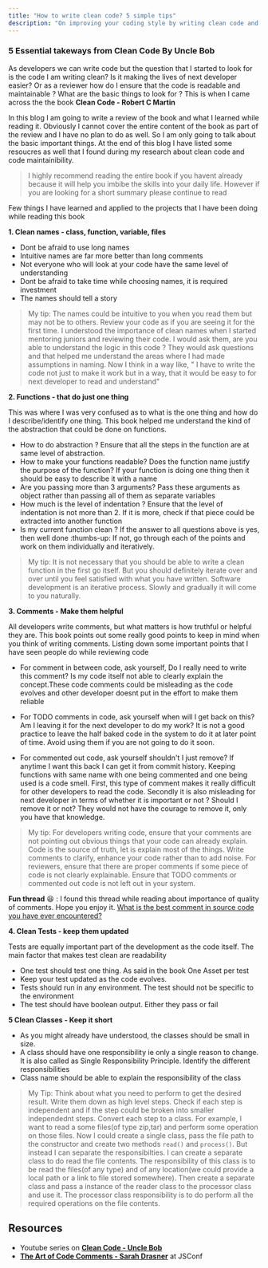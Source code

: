 ```yaml
---
title: "How to write clean code? 5 simple tips"
description: "On improving your coding style by writing clean code and maintaining readability of your codebase"
---
```


### 5 Essential takeways from Clean Code By Uncle Bob

As developers we can write code but the question that I started to look for is the code I am writing clean? Is it making the lives of next developer easier? 
Or as a reviewer how do I ensure that the code is readable and maintainable ? What are the basic things to look for ? This is when I came across the the book **Clean Code - Robert C Martin**

In this blog I am going to write a review of the book and what I learned while reading it. Obviously I cannot cover the entire content of the book as part of the review and I have no plan to do as well. So I am only going to talk about the basic important things. At the end of this blog I have listed some resoucres as well that I found during my research about clean code and code maintainibility.

> I highly recommend reading the entire book if you havent already because it will help you imbibe the skills into your daily life. However if you are looking for a short summary please continue to read

Few things I have learned and applied to the projects that I have been doing while reading this book

**1. Clean names - class, function, variable, files**

- Dont be afraid to use long names
- Intuitive names are far more better than long comments
- Not everyone who will look at your code have the same level of understanding
- Dont be afraid to take time while choosing names, it is required investment
- The names should tell a story

> My tip: The names could be intuitive to you when you read them but may not be to others. Review your code as if you are seeing it for the first time. I understood the importance of clean names when I started mentoring juniors and reviewing their code. I would ask them, are you able to understand the logic in this code ? They would ask questions and that helped me understand the areas where I had made assumptions in naming. Now I think in a way like, " I have to write the code not just to make it work but in a way, that it would be easy to for next developer to read and understand" 

**2. Functions - that do just one thing**

This was where I was very confused as to what is the one thing and how do I describe/identify one thing. This book helped me understand the kind of the abstraction that could be done on functions.

 - How to do abstraction ? Ensure that all the steps in the function are at same level of abstraction.
 - How to make your functions readable? Does the function name justify the purpose of the function? If your function is doing one thing then it should be easy to describe it with a name
 - Are you passing more than 3 arguments? Pass these arguments as object rather than passing all of them as separate variables
 - How much is the level of indentation ? Ensure that the level of indentation is not more than 2. If it is more, check if that piece could be extracted into another function
 - Is my current function clean ? If the answer to all questions above is yes, then well done :thumbs-up: If not, go through each of the points and work on them individually and iteratively.


> My tip: It is not necessary that you should be able to write a clean function in the first go itself. But you should definitely iterate over and over until you feel satisfied with what you have written. Software development is an iterative process. Slowly and gradually it will come to you naturally.

**3. Comments - Make them helpful**

All developers write comments, but what matters is how truthful or helpful they are. This book points out some really good points to keep in mind when you think of writing comments. Listing down some important points that I have seen people do while reviewing code

 - For comment in between code, ask yourself, Do I really need to write this comment? Is my code itself not able to clearly explain the concept.These code comments could be misleading as the code evolves and other developer doesnt put in the effort to make them reliable

- For TODO comments in code, ask yourself when will I get back on this? Am I leaving it for the next developer to do my work? It is not a good practice to leave the half baked code in the system to do it at later point of time. Avoid using them if you are not going to do it soon.

- For commented out code, ask yourself shouldn't I just remove? If anytime I want this back I can get it from commit history. Keeping functions with same name with one being commented and one being used is a code smell. First, this type of comment makes it really difficult for other developers to read the code. Secondly it is also misleading for next developer in terms of whether it is important or not ? Should I remove it or not? They would not have the courage to remove it, only you have that knowledge.

> My tip: For developers writing code, ensure that your comments are not pointing out obvious things that your code can already explain. Code is the source of truth, let is explain most of the things. Write comments to clarify, enhance your code rather than to add noise. For reviewers, ensure that there are proper comments if some piece of code is not clearly explainable. Ensure that TODO comments or commented out code is not left out in your system.

 **Fun thread** :laughing: : I found this thread while reading about importance of quality of comments. Hope you enjoy it. [What is the best comment in source code you have ever encountered?](https://stackoverflow.com/questions/184618/what-is-the-best-comment-in-source-code-you-have-ever-encountered)

**4. Clean Tests - keep them updated**

Tests are equally important part of the development as the code itself. The main factor that makes test clean are readability

- One test should test one thing. As said in the book One Asset per test
- Keep your test updated as the code evolves.
- Tests should run in any environment. The test should not be specific to the environment
- The test should have boolean output. Either they pass or fail


**5 Clean Classes - Keep it short**

 - As you might already have understood, the classes should be small in size.
 - A class should have one responsibility ie only a single reason to change. It is also called as Single Responsibility Principle. Identify the different responsibilities
 - Class name should be able to explain the responsibility of the class
 
 > My Tip: Think about what you need to perform to get the desired result. Write them down as high level steps. Check if each step is independent and if the step could be broken into smaller independednt steps. Convert each step to a class. For example, I want to read a some files(of type zip,tar) and perform some operation on those files. Now I could create a single class, pass the file path to the constructor and create two methods `read()` and `process()`. But instead I can separate the responsibilties. I can create a separate class to do read the file contents. The responsibility of this class is to be read the files(of any type) and of any location(we could provide a local path or a link to file stored somewhere). Then create a separate class and pass a instance of the reader class to the processor class and use it. The processor class responsibility is to do perform all the required operations on the file contents. 


## Resources

- Youtube series on **[Clean Code - Uncle Bob](https://www.youtube.com/watch?v=7EmboKQH8lM)**
- **[The Art of Code Comments - Sarah Drasner](https://www.youtube.com/watch?v=yhF7OmuIILc)** at JSConf
